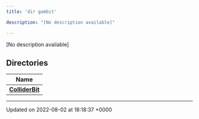 ```yaml
---
title: 'dir gambit'

description: "[No description available]"

---
```







[No description available]

## Directories

| Name           |
| -------------- |
| **[ColliderBit](/documentation/code/main/files/dir_18844a962068c5ffc5567e7b65967bca/#dir-colliderbit)**  |






-------------------------------

Updated on 2022-08-02 at 18:18:37 +0000
